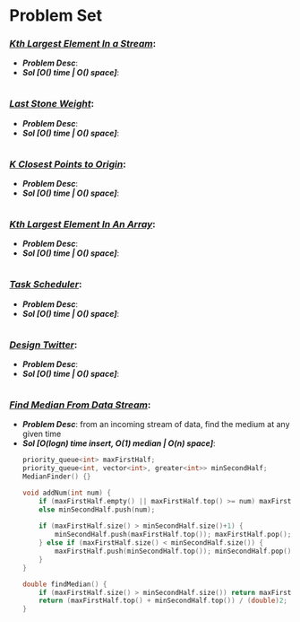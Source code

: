 # Problem Set

### ***[Kth Largest Element In a Stream](https://leetcode.com/problems/kth-largest-element-in-a-stream/)***:
- ***Problem Desc***:
- ***Sol [O() time | O() space]***:
  ```cpp
  ```

### ***[Last Stone Weight](https://leetcode.com/problems/last-stone-weight/)***:
- ***Problem Desc***:
- ***Sol [O() time | O() space]***:
  ```cpp
  ```

### ***[K Closest Points to Origin](https://leetcode.com/problems/k-closest-points-to-origin/)***:
- ***Problem Desc***:
- ***Sol [O() time | O() space]***:
  ```cpp
  ```

### ***[Kth Largest Element In An Array](https://leetcode.com/problems/kth-largest-element-in-an-array/)***:
- ***Problem Desc***:
- ***Sol [O() time | O() space]***:
  ```cpp
  ```

### ***[Task Scheduler](https://leetcode.com/problems/task-scheduler/)***:
- ***Problem Desc***:
- ***Sol [O() time | O() space]***:
  ```cpp
  ```

### ***[Design Twitter](https://leetcode.com/problems/design-twitter/)***:
- ***Problem Desc***:
- ***Sol [O() time | O() space]***:
  ```cpp
  ```

### ***[Find Median From Data Stream](https://leetcode.com/problems/find-median-from-data-stream/)***:
- ***Problem Desc***: from an incoming stream of data, find the medium at any given time
- ***Sol [O(logn) time insert, O(1) median | O(n) space]***:
  ```cpp
  priority_queue<int> maxFirstHalf;
  priority_queue<int, vector<int>, greater<int>> minSecondHalf;
  MedianFinder() {}
  
  void addNum(int num) {
      if (maxFirstHalf.empty() || maxFirstHalf.top() >= num) maxFirstHalf.push(num);
      else minSecondHalf.push(num);
      
      if (maxFirstHalf.size() > minSecondHalf.size()+1) {
          minSecondHalf.push(maxFirstHalf.top()); maxFirstHalf.pop();
      } else if (maxFirstHalf.size() < minSecondHalf.size()) {
          maxFirstHalf.push(minSecondHalf.top()); minSecondHalf.pop();
      }
  }
  
  double findMedian() {
      if (maxFirstHalf.size() > minSecondHalf.size()) return maxFirstHalf.top();
      return (maxFirstHalf.top() + minSecondHalf.top()) / (double)2;
  }
  ```
